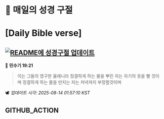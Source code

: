 # 🙏 매일의 성경 구절
# [Daily Bible verse]
## [![README에 성경구절 업데이트](https://github.com/DONGSUKA/first_test/actions/workflows/update-readme-bible.yml/badge.svg)](https://github.com/DONGSUKA/first_test/actions/workflows/update-readme-bible.yml)
<!-- START_BIBLE_VERSE -->
📖 **민수기 19:21**
> 이는 그들의 영구한 율례니라 정결하게 하는 물을 뿌린 자는 자기의 옷을 빨 것이며 정결하게 하는 물을 만지는 자는 저녁까지 부정할것이며

🕊️ _업데이트 시각: 2025-08-14 01:57:10 KST_
  <!-- END_BIBLE_VERSE -->
## GITHUB_ACTION
